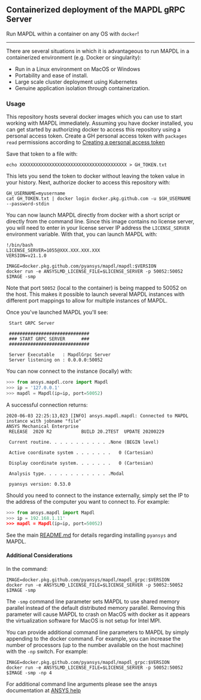 ## Containerized deployment of the MAPDL gRPC Server 

Run MAPDL within a container on any OS with `docker`!

---

There are several situations in which it is advantageous to run MAPDL
in a containerized environment (e.g. Docker or singularity):

- Run in a Linux environment on MacOS or Windows
- Portability and ease of install.
- Large scale cluster deployment using Kubernetes
- Genuine application isolation through containerization.

### Usage

This repository hosts several docker images which you can use to start
working with MAPDL immediately.  Assuming you have docker installed,
you can get started by authorizing docker to access this repository
using a personal access token.  Create a GH personal access token with
`packages read` permissions according to 
[Creating a personal access token](https://help.github.com/en/github/authenticating-to-github/creating-a-personal-access-token)

Save that token to a file with:
```
echo XXXXXXXXXXXXXXXXXXXXXXXXXXXXXXXXXXXXXXXX > GH_TOKEN.txt
```

This lets you send the token to docker without leaving the token value
in your history.  Next, authorize docker to access this repository
with:

```
GH_USERNAME=myusername
cat GH_TOKEN.txt | docker login docker.pkg.github.com -u $GH_USERNAME --password-stdin
```

You can now launch MAPDL directly from docker with a short script or
directly from the command line.  Since this image contains no license
server, you will need to enter in your license server IP address the
`LICENSE_SERVER` environment variable.  With that, you can launch
MAPDL with:

```
!/bin/bash
LICENSE_SERVER=1055@XXX.XXX.XXX.XXX
VERSION=v21.1.0

IMAGE=docker.pkg.github.com/pyansys/mapdl/mapdl:$VERSION
docker run -e ANSYSLMD_LICENSE_FILE=$LICENSE_SERVER -p 50052:50052 $IMAGE -smp
```

Note that port `50052` (local to the container) is being mapped to
50052 on the host.  This makes it possible to launch several MAPDL
instances with different port mappings to allow for multiple instances
of MAPDL.

Once you've launched MAPDL you'll see:

```
 Start GRPC Server

 ##############################
 ### START GRPC SERVER      ###
 ##############################

 Server Executable   : MapdlGrpc Server
 Server listening on : 0.0.0.0:50052
```

You can now connect to the instance (locally) with:

```python
>>> from ansys.mapdl.core import Mapdl
>>> ip = '127.0.0.1'
>>> mapdl = Mapdl(ip=ip, port=50052)
```

A successful connection returns:

```
2020-06-03 22:25:13,023 [INFO] ansys.mapdl.mapdl: Connected to MAPDL instance with jobname "file"
ANSYS Mechanical Enterprise
 RELEASE  2020 R2           BUILD 20.2TEST  UPDATE 20200229

 Current routine. . . . . . . . . . . .None (BEGIN level)

 Active coordinate system . . . . . . .   0 (Cartesian)

 Display coordinate system. . . . . . .   0 (Cartesian)

 Analysis type. . . . . . . . . . . . .Modal

 pyansys version: 0.53.0
```

Should you need to connect to the instance externally, simply set the
IP to the address of the computer you want to connect to.  For
example:

```python
>>> from ansys.mapdl import Mapdl
>>> ip = 192.168.1.11'
>>> mapdl = Mapdl(ip=ip, port=50052)
```

See the main [README.md](https://github.com/pyansys/mapdl/blob/master/README.md) for details regarding installing `pyansys` and MAPDL.

#### Additional Considerations

In the command:

```
IMAGE=docker.pkg.github.com/pyansys/mapdl/mapdl_grpc:$VERSION
docker run -e ANSYSLMD_LICENSE_FILE=$LICENSE_SERVER -p 50052:50052 $IMAGE -smp
```

The `-smp` command line parameter sets MAPDL to use shared memory
parallel instead of the default distributed memory parallel.  Removing
this parameter will cause MAPDL to crash on MacOS with docker as it
appears the virtualization software for MacOS is not setup for Intel
MPI.

You can provide additional command line parameters to MAPDL by simply
appending to the docker command.  For example, you can increase the
number of processors (up to the number available on the host machine)
with the `-np` switch.  For example:

```
IMAGE=docker.pkg.github.com/pyansys/mapdl/mapdl_grpc:$VERSION
docker run -e ANSYSLMD_LICENSE_FILE=$LICENSE_SERVER -p 50052:50052 $IMAGE -smp -np 4
```

For additional command line arguments please see the ansys
documentation at [ANSYS help](https://ansyshelp.ansys.com)
